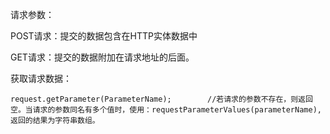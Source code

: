 请求参数：

POST请求：提交的数据包含在HTTP实体数据中

GET请求：提交的数据附加在请求地址的后面。

获取请求数据：

```
request.getParameter(ParameterName);        //若请求的参数不存在，则返回空。当请求的参数同名有多个值时，使用：requestParameterValues(parameterName),返回的结果为字符串数组。
```

